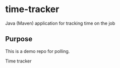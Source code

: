 # time-tracker
Java (Maven) application for tracking time on the job

## Purpose

This is a demo repo for polling.

Time tracker
